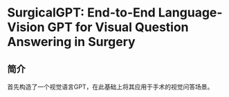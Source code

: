 # SurgicalGPT: End-to-End Language-Vision GPT for Visual Question Answering in Surgery

## 简介

首先构造了一个视觉语言GPT，在此基础上将其应用于手术的视觉问答场景。
